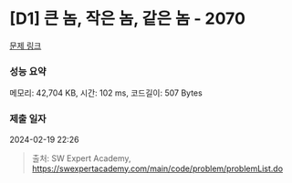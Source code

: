 # [D1] 큰 놈, 작은 놈, 같은 놈 - 2070 

[문제 링크](https://swexpertacademy.com/main/code/problem/problemDetail.do?contestProbId=AV5QQ6qqA40DFAUq) 

### 성능 요약

메모리: 42,704 KB, 시간: 102 ms, 코드길이: 507 Bytes

### 제출 일자

2024-02-19 22:26



> 출처: SW Expert Academy, https://swexpertacademy.com/main/code/problem/problemList.do
